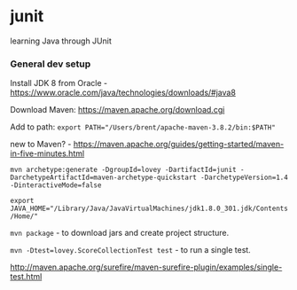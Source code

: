 # junit
learning Java through JUnit

### General dev setup

Install JDK 8 from Oracle - https://www.oracle.com/java/technologies/downloads/#java8

Download Maven: https://maven.apache.org/download.cgi

Add to path: `export PATH="/Users/brent/apache-maven-3.8.2/bin:$PATH"`

new to Maven? - https://maven.apache.org/guides/getting-started/maven-in-five-minutes.html

`mvn archetype:generate -DgroupId=lovey -DartifactId=junit -DarchetypeArtifactId=maven-archetype-quickstart -DarchetypeVersion=1.4 -DinteractiveMode=false`

`export JAVA_HOME="/Library/Java/JavaVirtualMachines/jdk1.8.0_301.jdk/Contents/Home/"`

`mvn package` - to download jars and create project structure.

`mvn -Dtest=lovey.ScoreCollectionTest test` - to run a single test.

http://maven.apache.org/surefire/maven-surefire-plugin/examples/single-test.html
